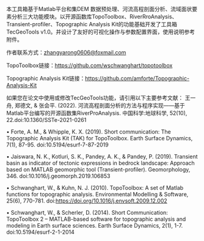 本工具箱基于Matlab平台和集DEM 数据预处理、河流高程剖面分析、流域面状要素分析三大功能模块。以开源函数库TopoToolbox、RiverRroAnalysis、Transient-profiler、Topographic Analysis Kit的功能基础开发了工具箱TecGeoTools v1.0。并设计了友好的可视化操作与参数配置界面，使用说明参考附件。
   
作者联系方式：zhangyarong0606@foxmail.com

TopoToolbox链接：https://github.com/wschwanghart/topotoolbox

Topographic Analysis Kit链接：https://github.com/amforte/Topographic-Analysis-Kit

如果您在论文中使用或修改TecGeoTools功能，请引用以下主要参考文献：
王一舟, 郑德文, & 张会平. (2022). 河流高程剖面分析的方法与程序实现——基于Matlab平台编写的开源函数集RiverProAnalysis. 中国科学:地球科学, 52(10), 22.doi:10.1360/SSTe-2021-0261

• Forte, A. M., & Whipple, K. X. (2019). Short communication: The Topographic Analysis Kit (TAK) for TopoToolbox. Earth Surface Dynamics, 7(1), 87-95. doi:10.5194/esurf-7-87-2019

• Jaiswara, N. K., Kotluri, S. K., Pandey, A. K., & Pandey, P. (2019). Transient basin as indicator of tectonic expressions in bedrock landscape: Approach based on MATLAB geomorphic tool (Transient-profiler). Geomorphology, 346. doi:10.1016/j.geomorph.2019.106853

• Schwanghart, W., & Kuhn, N. J. (2010). TopoToolbox: A set of Matlab functions for topographic analysis. Environmental Modelling & Software, 25(6), 770-781. doi:https://doi.org/10.1016/j.envsoft.2009.12.002

• Schwanghart, W., & Scherler, D. (2014). Short Communication: TopoToolbox 2 – MATLAB-based software for topographic analysis and modeling in Earth surface sciences. Earth Surface Dynamics, 2(1), 1-7. doi:10.5194/esurf-2-1-2014
